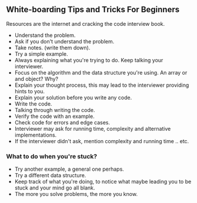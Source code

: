 ## White-boarding Tips and Tricks For Beginners

Resources are the internet and cracking the code interview book.

- Understand the problem.
- Ask if you don't understand the problem.
- Take notes. (write them down).
- Try a simple example.
- Always explaining what you're trying to do. Keep talking your interviewer.
- Focus on the algorithm and the data structure you're using. An array or and object? Why?
- Explain your thought process, this may lead to the interviewer providing hints to you.
- Explain your solution before you write any code.
- Write the code.
- Talking through writing the code.
- Verify the code with an example.
- Check code for errors and edge cases.
- Interviewer may ask for running time, complexity and alternative implementations.
- If the interviewer didn't ask, mention complexity and running time .. etc.

### What to do when you're stuck?

- Try another example,  a general one perhaps.
- Try a different data structure.
- Keep track of what you're doing, to notice what maybe leading you to be stuck and your mind go all blank.
- The more you solve problems, the more you know.
